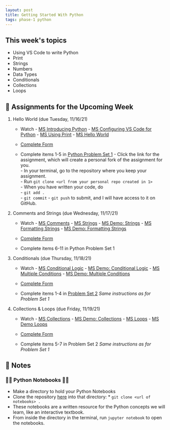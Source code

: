 ```yaml
---
layout: post
title: Getting Started With Python
tags: phase-1 python
---
```


## This week's topics

- Using VS Code to write Python
- Print
- Strings
- Numbers
- Data Types
- Conditionals
- Collections
- Loops

## 🔖 Assignments for the Upcoming Week
1. Hello World (due Tuesday, 11/16/21)
      - Watch
            - [MS Introducing Python](https://youtu.be/7XOhibxgBlQ)
            - [MS Configuring VS Code for Python](https://youtu.be/EU8eayHWoZg)
            - [MS Using Print](https://youtu.be/FhoASwgvZHk)
            - [MS Hello World](https://youtu.be/wWwr0tDSqnE)

      - [Complete Form](https://forms.gle/MHkQnbX35i2KVjsq9)

      - Complete items 1-5 in [Python Problem Set 1](https://classroom.github.com/a/FCrhDObm)
            - Click the link for the assignment, which will create a personal fork of the assignment for you.    
            - In your terminal, go to the repository where you keep your assignment.    
            - Run `git clone <url from your personal repo created in 1>`  
            - When you have written your code, do  
                  - `git add .`  
                  - `git commit` 
                  - `git push` 
            to submit, and I will have access to it on GitHub.

1. Comments and Strings (due Wednesday, 11/17/21)
      - Watch
            - [MS Comments](https://youtu.be/kEuVvUc1Zec)
            - [MS Strings](https://youtu.be/tSebLz1hNpA)
            - [MS Demo: Strings](https://youtu.be/zv3cVJHCqXA)
            - [MS Formatting Strings](https://youtu.be/bQQqxysLIGE)
            - [MS Demo: Formatting Strings](https://youtu.be/E850-MF22P0)
      - [Complete Form](https://forms.gle/MHkQnbX35i2KVjsq9)

      - Complete items 6-11 in Python Problem Set 1

1. Conditionals (due Thursday, 11/18/21)
      - Watch
            - [MS Conditional Logic](https://youtu.be/5pPKYWqkoek)
            - [MS Demo: Conditional Logic](https://youtu.be/zqVmqtTLmgw)
            - [MS Multiple Conditions](https://youtu.be/oYaGJBMoXok)
            - [MS Demo: Multiple Conditions](https://youtu.be/J9luo4cODzM)
      - [Complete Form](https://forms.gle/MHkQnbX35i2KVjsq9)

      - Complete items 1-4 in [Problem Set 2](https://classroom.github.com/a/ACYkEsBy)
            *Same instructions as for Problem Set 1*

1. Collections & Loops (due Friday, 11/19/21)
      - Watch
            - [MS Collections](https://youtu.be/beA8IsY3mQs)
            - [MS Demo: Collections](https://youtu.be/4PaSlXNjawM)
            - [MS Loops](https://youtu.be/LrOAl8vUFHY)
            - [MS Demo Loops](https://youtu.be/rAvD-6MpTw4)
      - [Complete Form](https://forms.gle/MHkQnbX35i2KVjsq9)

      - Complete items 5-7 in Problem Set 2
            *Same instructions as for Problem Set 1*


## 🦉 Notes

###  🐍📒 Python Notebooks 🐍📒
- Make a directory to hold your Python Notebooks
- Clone the repository [here](https://github.com/Momentum-PT-Team-3/python-notebooks) into that directory:
      * ```git clone <url of notebooks> .```
- These notebooks are a written resource for the Python concepts we will learn, like an interactive textbook.
- From inside the directory in the terminal, run `jupyter notebook` to open the notebooks.


